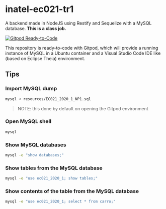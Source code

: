 # inatel-ec021-tr1

A backend made in NodeJS using Restify and Sequelize with a MySQL database. **This is a class job.**

[![Gitpod Ready-to-Code](https://img.shields.io/badge/Gitpod-Ready--to--Code-blue?logo=gitpod)](https://gitpod.io/#https://github.com/felipecassiors/inatel-ec021-tr1)

This repository is ready-to-code with Gitpod, which will provide a running instance of MySQL in a Ubuntu container and a Visual Studio Code IDE like (based on Eclipse Theia) environment.

## Tips

### Import MySQL dump

```sh
mysql < resources/EC021_2020_1_NP1.sql
```

> NOTE: this done by default on opening the Gitpod environment

### Open MySQL shell

```sh
mysql
```

### Show MySQL databases

```sh
mysql -e "show databases;"
```

### Show tables from the MySQL database

```sh
mysql -e "use ec021_2020_1; show tables;"
```

### Show contents of the table from the MySQL database

```sh
mysql -e "use ec021_2020_1; select * from carro;"
```
